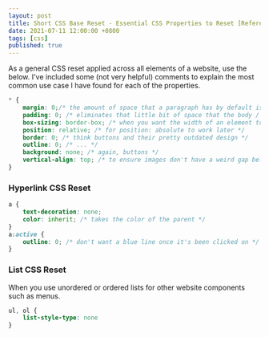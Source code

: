 ```yaml
---
layout: post
title: Short CSS Base Reset - Essential CSS Properties to Reset [Reference]
date: 2021-07-11 12:00:00 +0800
tags: [css]
published: true
---
```


As a general CSS reset applied across all elements of a website, use the below.  I've included some (not very helpful) comments to explain the most common use case I have found for each of the properties. 

```css
* {
    margin: 0;/* the amount of space that a paragraph has by default is enormous */
    padding: 0; /* eliminates that little bit of space that the body / html has */
    box-sizing: border-box; /* when you want the width of an element to include padding */
    position: relative; /* for position: absolute to work later */
    border: 0; /* think buttons and their pretty outdated design */
    outline: 0; /* ... */
    background: none; /* again, buttons */
    vertical-align: top; /* to ensure images don't have a weird gap below them */
}
```

### Hyperlink CSS Reset

```css
a {
    text-decoration: none;
    color: inherit; /* takes the color of the parent */
}
a:active {
    outline: 0; /* don't want a blue line once it's been clicked on */ 
}
```

### List CSS Reset

When you use unordered or ordered lists for other website components such as menus.

```css
ul, ol {
    list-style-type: none
}
```

